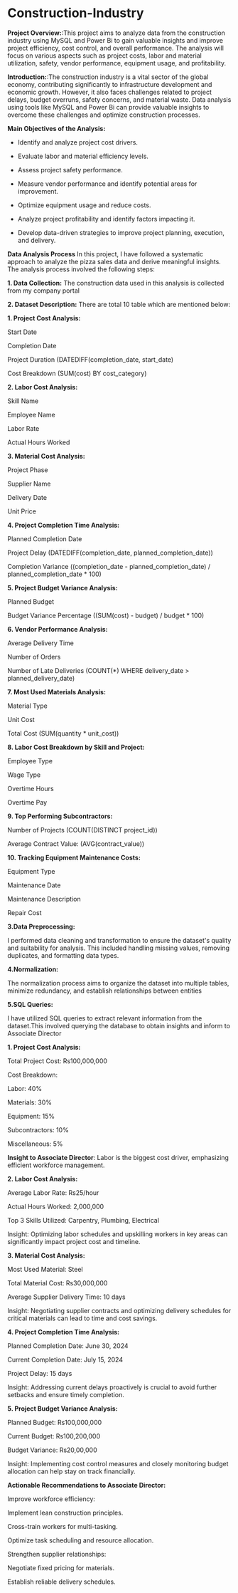 # Construction-Industry
**Project Overview:**:This project aims to analyze data from the construction industry using MySQL and Power Bi to gain valuable insights and improve project efficiency, cost control, and overall performance. The analysis will focus on various aspects such as project costs, labor and material utilization, safety, vendor performance, equipment usage, and profitability.

**Introduction:**:The construction industry is a vital sector of the global economy, contributing significantly to infrastructure development and economic growth. However, it also faces challenges related to project delays, budget overruns, safety concerns, and material waste. Data analysis using tools like MySQL and Power Bi can provide valuable insights to overcome these challenges and optimize construction processes.

**Main Objectives of the Analysis:**
- Identify and analyze project cost drivers.

- Evaluate labor and material efficiency levels.

- Assess project safety performance.

- Measure vendor performance and identify potential areas for improvement.

- Optimize equipment usage and reduce costs.

- Analyze project profitability and identify factors impacting it.

- Develop data-driven strategies to improve project planning, execution, and delivery.

****Data Analysis Process****
In this project, I have followed a systematic approach to analyze the pizza sales data and derive meaningful insights. The analysis process involved the following steps:

****1.** Data Collection:**
The construction data used in this analysis is collected from my company portal

**2. Dataset Description:**
There are total 10 table which are mentioned below:

**1. Project Cost Analysis:**

Start Date

Completion Date

Project Duration (DATEDIFF(completion_date, start_date)

Cost Breakdown (SUM(cost) BY cost_category)

**2. Labor Cost Analysis:**

Skill Name

Employee Name

Labor Rate

Actual Hours Worked

**3. Material Cost Analysis:**

Project Phase

Supplier Name

Delivery Date

Unit Price


**4. Project Completion Time Analysis:**

Planned Completion Date

Project Delay (DATEDIFF(completion_date, planned_completion_date))

Completion Variance ((completion_date - planned_completion_date) / planned_completion_date * 100)


**5. Project Budget Variance Analysis:**

Planned Budget

Budget Variance Percentage ((SUM(cost) - budget) / budget * 100)


**6. Vendor Performance Analysis:**

Average Delivery Time

Number of Orders

Number of Late Deliveries (COUNT(*) WHERE delivery_date > planned_delivery_date)

**7. Most Used Materials Analysis:**

Material Type

Unit Cost

Total Cost (SUM(quantity * unit_cost))


**8. Labor Cost Breakdown by Skill and Project:**

Employee Type

Wage Type

Overtime Hours

Overtime Pay

**9. Top Performing Subcontractors:**

Number of Projects (COUNT(DISTINCT project_id))

Average Contract Value: (AVG(contract_value))

**10. Tracking Equipment Maintenance Costs:**

Equipment Type

Maintenance Date

Maintenance Description

Repair Cost

**3.Data Preprocessing:**

I performed data cleaning and transformation to ensure the dataset's quality and suitability for analysis. This included handling missing values, removing duplicates, and formatting data types.

**4.Normalization:**

The normalization process aims to organize the dataset into multiple tables, minimize redundancy, and establish relationships between entities

**5.SQL Queries:**

I have utilized SQL queries to extract relevant information from the dataset.This involved querying the database to obtain insights and inform to Associate Director

**1. Project Cost Analysis:**

Total Project Cost: Rs100,000,000

Cost Breakdown:

Labor: 40%

Materials: 30%

Equipment: 15%

Subcontractors: 10%

Miscellaneous: 5%

**Insight to Associate Director**: Labor is the biggest cost driver, emphasizing efficient workforce management.

**2. Labor Cost Analysis:**
   
Average Labor Rate: Rs25/hour

Actual Hours Worked: 2,000,000

Top 3 Skills Utilized: Carpentry, Plumbing, Electrical

Insight: Optimizing labor schedules and upskilling workers in key areas can significantly impact project cost and timeline.

**3. Material Cost Analysis:**

Most Used Material: Steel

Total Material Cost: Rs30,000,000

Average Supplier Delivery Time: 10 days

Insight: Negotiating supplier contracts and optimizing delivery schedules for critical materials can lead to time and cost savings.

**4. Project Completion Time Analysis:**

Planned Completion Date: June 30, 2024

Current Completion Date: July 15, 2024

Project Delay: 15 days

Insight: Addressing current delays proactively is crucial to avoid further setbacks and ensure timely completion.

**5. Project Budget Variance Analysis:**

Planned Budget: Rs100,000,000

Current Budget: Rs100,200,000

Budget Variance: Rs20,00,000

Insight: Implementing cost control measures and closely monitoring budget allocation can help stay on track financially.

**Actionable Recommendations to Associate Director:**

Improve workforce efficiency:

Implement lean construction principles.

Cross-train workers for multi-tasking.

Optimize task scheduling and resource allocation.

Strengthen supplier relationships:

Negotiate fixed pricing for materials.

Establish reliable delivery schedules.

